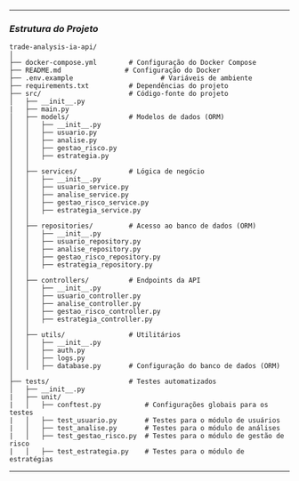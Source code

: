 
---

### *Estrutura do Projeto*

    trade-analysis-ia-api/
    │
    ├── docker-compose.yml        # Configuração do Docker Compose
    ├── README.md                # Configuração do Docker
    ├── .env.example                      # Variáveis de ambiente
    ├── requirements.txt          # Dependências do projeto
    ├── src/                      # Código-fonte do projeto
    │   ├── __init__.py
    |   ├── main.py
    │   ├── models/               # Modelos de dados (ORM)
    │   │   ├── __init__.py
    │   │   ├── usuario.py
    │   │   ├── analise.py
    │   │   ├── gestao_risco.py
    │   │   ├── estrategia.py
    │   │
    │   ├── services/             # Lógica de negócio
    │   │   ├── __init__.py
    │   │   ├── usuario_service.py
    │   │   ├── analise_service.py
    │   │   ├── gestao_risco_service.py
    │   │   ├── estrategia_service.py
    │   │
    │   ├── repositories/         # Acesso ao banco de dados (ORM)
    │   │   ├── __init__.py
    │   │   ├── usuario_repository.py
    │   │   ├── analise_repository.py
    │   │   ├── gestao_risco_repository.py
    │   │   ├── estrategia_repository.py
    │   │
    │   ├── controllers/          # Endpoints da API
    │   │   ├── __init__.py
    │   │   ├── usuario_controller.py
    │   │   ├── analise_controller.py
    │   │   ├── gestao_risco_controller.py
    │   │   ├── estrategia_controller.py
    │   │
    │   ├── utils/                # Utilitários
    │   │   ├── __init__.py
    │   │   ├── auth.py
    │   │   ├── logs.py
    │   │   ├── database.py       # Configuração do banco de dados (ORM)
    │
    ├── tests/                    # Testes automatizados
    │   ├── __init__.py
    |   ├── unit/  
    |   │   ├── conftest.py           # Configurações globais para os testes
    |   │   ├── test_usuario.py       # Testes para o módulo de usuários
    |   │   ├── test_analise.py       # Testes para o módulo de análises
    |   │   ├── test_gestao_risco.py  # Testes para o módulo de gestão de risco
    |   │   ├── test_estrategia.py    # Testes para o módulo de estratégias

---
